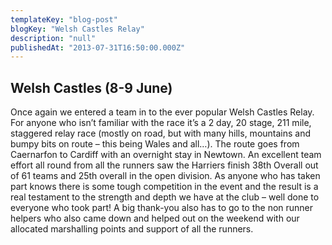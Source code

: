 ```yaml
---
templateKey: "blog-post"
blogKey: "Welsh Castles Relay"
description: "null"
publishedAt: "2013-07-31T16:50:00.000Z"
---
```

## Welsh Castles (8-9 June)

Once again we entered a team in to the ever popular Welsh Castles Relay. For anyone who isn’t familiar with the race it’s a 2 day, 20 stage, 211 mile, staggered relay race (mostly on road, but with many hills, mountains and bumpy bits on route – this being Wales and all…).
The route goes from Caernarfon to Cardiff with an overnight stay in Newtown. An excellent team effort all round from all the runners saw the Harriers finish 38th Overall out of 61 teams and 25th overall in the open division. As anyone who has taken part knows there is some tough competition in the event and the result is a real testament to the strength and depth we have at the club – well done to everyone who took part!
A big thank-you also has to go to the non runner helpers who also came down and helped out on the weekend with our allocated marshalling points and support of all the runners.


